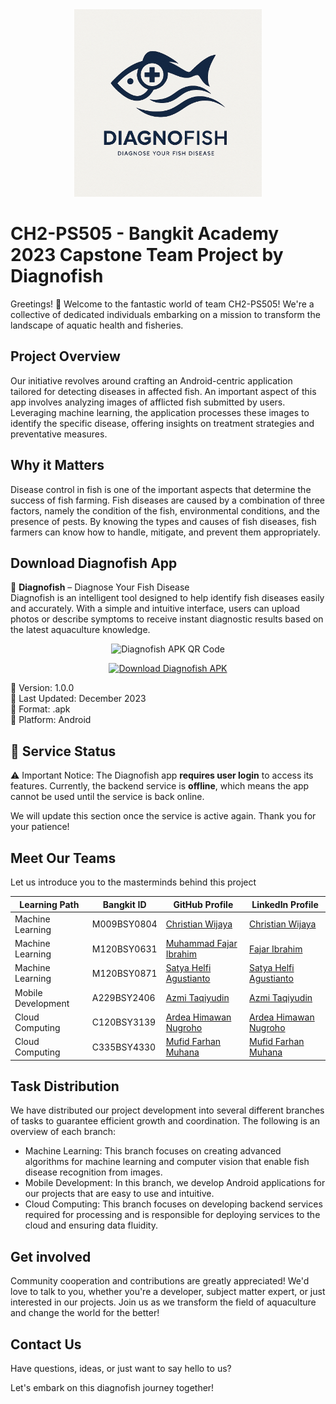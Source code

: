 <div align="center">
  <img src="https://github.com/Diagnofish/.github/blob/main/Diagnofish-Logo.png" alt="Project Logo" width="300">
</div>

# CH2-PS505 - Bangkit Academy 2023 Capstone Team Project by Diagnofish
Greetings! 👋 Welcome to the fantastic world of team CH2-PS505! We're a collective of dedicated individuals embarking on a mission to transform the landscape of aquatic health and fisheries.

## Project Overview
Our initiative revolves around crafting an Android-centric application tailored for detecting diseases in affected fish. An important aspect of this app involves analyzing images of afflicted fish submitted by users. Leveraging machine learning, the application processes these images to identify the specific disease, offering insights on treatment strategies and preventative measures.

## Why it Matters
Disease control in fish is one of the important aspects that determine the success of fish farming. Fish diseases are caused by a combination of three factors, namely the condition of the fish, environmental conditions, and the presence of pests. By knowing the types and causes of fish diseases, fish farmers can know how to handle, mitigate, and prevent them appropriately.

## Download Diagnofish App
🔬 **Diagnofish** – Diagnose Your Fish Disease\
Diagnofish is an intelligent tool designed to help identify fish diseases easily and accurately. With a simple and intuitive interface, users can upload photos or describe symptoms to receive instant diagnostic results based on the latest aquaculture knowledge.

<p align="center">
  <img src="https://api.qrserver.com/v1/create-qr-code/?data=https://github.com/Diagnofish/.github/blob/main/Diagnofish.apk&size=150x150" alt="Diagnofish APK QR Code">
</p>

<p align="center">
  <a href="https://github.com/Diagnofish/.github/blob/main/Diagnofish.apk">
    <img src="https://img.shields.io/badge/Download-APK-blue.svg?style=for-the-badge&logo=android" alt="Download Diagnofish APK">
  </a>
</p>

🧪 Version: 1.0.0\
📅 Last Updated: December 2023\
📂 Format: .apk\
📱 Platform: Android

## 🚧 Service Status
⚠️ Important Notice:
The Diagnofish app **requires user login** to access its features.
Currently, the backend service is **offline**, which means the app cannot be used until the service is back online.

We will update this section once the service is active again. Thank you for your patience!

## Meet Our Teams
Let us introduce you to the masterminds behind this project

| Learning Path                         | Bangkit ID    | GitHub Profile                | LinkedIn Profile                          |
|------------------------------|---------------|-----------------------|-----------------------------------|
| Machine Learning        | M009BSY0804    | [Christian Wijaya](https://github.com/christianwjy15) | [Christian Wijaya](https://www.linkedin.com/in/christian-wijaya-7a0287290)      |
| Machine Learning             | M120BSY0631    | [Muhammad Fajar Ibrahim](https://github.com/fajaribrahim) | [Fajar Ibrahim](https://www.linkedin.com/in/fajar-ibrahim31/)      |
| Machine Learning      | M120BSY0871   | [Satya Helfi Agustianto](https://github.com/Satyahelfia) | [Satya Helfi Agustianto](https://www.linkedin.com/in/satyahelfia/)      |
| Mobile Development | A229BSY2406   | [Azmi Taqiyudin](https://github.com/AzmiTaqiyudin27) | [Azmi Taqiyudin](https://www.linkedin.com/in/azmi-taqiyudin-650400162/)      |
| Cloud Computing    | C120BSY3139   | [Ardea Himawan Nugroho](https://github.com/ArdeaHN) | [Ardea Himawan Nugroho](https://www.linkedin.com/in/ardeahnugroho/)      |
| Cloud Computing      | C335BSY4330   | [Mufid Farhan Muhana](https://github.com/mufidfarhan) | [Mufid Farhan Muhana](https://www.linkedin.com/in/mufidfrhn/)      |

## Task Distribution
We have distributed our project development into several different branches of tasks to guarantee efficient growth and coordination. The following is an overview of each branch:
- Machine Learning: This branch focuses on creating advanced algorithms for machine learning and computer vision that enable fish disease recognition from images.
- Mobile Development: In this branch, we develop Android applications for our projects that are easy to use and intuitive.
- Cloud Computing: This branch focuses on developing backend services required for processing and is responsible for deploying services to the cloud and ensuring data fluidity.

## Get involved
Community cooperation and contributions are greatly appreciated! We'd love to talk to you, whether you're a developer, subject matter expert, or just interested in our projects. Join us as we transform the field of aquaculture and change the world for the better!

## Contact Us
Have questions, ideas, or just want to say hello to us? 

Let's embark on this diagnofish journey together! 
